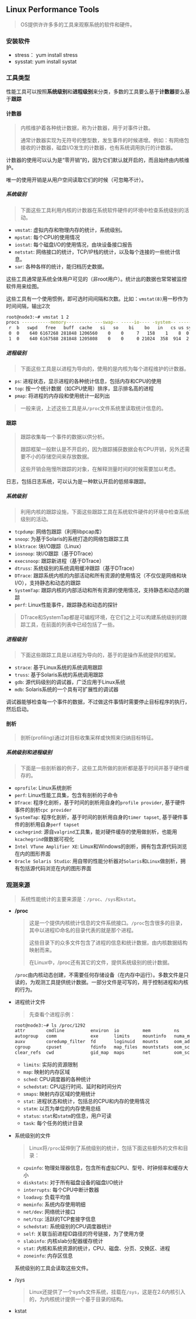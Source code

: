 ## Linux Performance Tools

> OS提供许许多多的工具来观察系统的软件和硬件。

### 安装软件

- stress： yum install stress
- sysstat: yum install systat



### 工具类型

性能工具可以按照**系统级别**和**进程级别**来分类，多数的工具要么基于**计数器**要么基于**跟踪**



#### 计数器

> 内核维护着各种统计数据，称为计数器，用于对事件计数。
>
> 通常计数器实现为无符号的整型数，发生事件的时候递增。例如：有网络包接收的计数器，磁盘I/O发生的计数器，也有系统调用执行的计数器。

计数器的使用可以认为是“零开销”的，因为它们默认就开启的，而且始终由内核维护。

唯一的使用开销是从用户空间读取它们的时候（可忽略不计）。



##### 系统级别

> 下面这些工具利用内核的计数器在系统软件硬件的环境中检查系统级别的活动。

- `vmstat`: 虚拟内存和物理内存的统计，系统级别。
- `mpstat`: 每个CPU的使用情况
- `iostat`: 每个磁盘I/O的使用情况，由块设备接口报告
- `netstat`: 网络接口的统计，TCP/IP栈的统计，以及每个连接的一些统计信息。
- `sar`: 各种各样的统计，能归档历史数据。

这些工具通常是系统全体用户可见的（非root用户）。统计出的数据也常常被监控软件用来绘图。

这些工具有一个使用惯例，即可选时间间隔和次数。比如：`vmstat(8)`用一秒作为时间间隔，输出2次

```bash
root@node3:~# vmstat 1 2
procs -----------memory---------- ---swap-- -----io---- -system-- ------cpu-----
 r  b   swpd   free   buff  cache   si   so    bi    bo   in   cs us sy id wa st
 0  0    640 6167268 281848 1206560    0    0     7   158    1    8  0  0 99  0  0
 1  0    640 6167588 281848 1205808    0    0     0 21024  358  914  2  1 84 13  0
```



##### 进程级别

> 下面这些工具是以进程为导向的，使用的是内核为每个进程维护的计数器。

- `ps`: 进程状态，显示进程的各种统计信息，包括内存和CPU的使用
- `top`: 按一个统计数据（如CPU使用）排序，显示排名高的进程
- `pmap`: 将进程的内存段和使用统计一起列出

> 一般来说，上述这些工具是从`/proc`文件系统里读取统计信息的。



#### 跟踪

> 跟踪收集每一个事件的数据以供分析。
>
> 跟踪框架一般默认是不开启的，因为跟踪捕获数据会有CPU开销，另外还需要不小的存储空间来存放数据。
>
> 这些开销会拖慢所跟踪的对象，在解释测量时间的时候需要加以考虑。

日志，包括日志系统，可以认为是一种默认开启的低频率跟踪。

##### 系统级别

> 利用内核的跟踪设施，下面这些跟踪工具在系统软件硬件的环境中检查系统级别的活动。

- `tcpdump`: 网络包跟踪（利用libpcap库）
- `snoop`: 为基于Solaris的系统打造的网络包跟踪工具
- `blktrace`: 块I/O跟踪（Linux）
- `iosnoop`: 块I/O跟踪（基于DTrace）
- `execsnoop`: 跟踪新进程（基于DTrace）
- `dtruss`: 系统级别的系统调用缓冲跟踪（基于DTrace）
- `DTrace`: 跟踪系统内核的内部活动和所有资源的使用情况（不仅仅是网络和块I/O），支持静态和动态的跟踪
- `SystemTap`: 跟踪内核的内部活动和所有资源的使用情况，支持静态和动态的跟踪
- `perf`: Linux性能事件，跟踪静态和动态的探针

> DTrace和SystemTap都是可编程环境，在它们之上可以构建系统级别的跟踪工具，在前面的列表中已经包括了一些。

##### 进程级别

> 下面这些跟踪工具是以进程为导向的，基于的是操作系统提供的框架。

- `strace`: 基于Linux系统的系统调用跟踪
- `truss`: 基于Solaris系统的系统调用跟踪
- `gdb`: 源代码级别的调试器，广泛应用于Linux系统
- `mdb`: Solaris系统的一个具有可扩展性的调试器

调试器能够检查每一个事件的数据，不过做这件事情时需要停止目标程序的执行，然后启动。



#### 剖析

> 剖析(profiling)通过对目标收集采样或快照来归纳目标特征。

##### 系统级别和进程级别

> 下面是一些剖析器的例子，这些工具所做的剖析都是基于时间并基于硬件缓存的。

- `oprofile`: Linux系统剖析
- `perf`: Linux性能工具集，包含有剖析的子命令
- `DTrace`: 程序化剖析，基于时间的剖析用自身的`profile provider`, 基于硬件事件的剖析`cpc provider`
- `SystemTap`: 程序化剖析，基于时间的剖析用自身的`timer tapset`, 基于硬件事件的剖析用自身`perf tapset`
- `cachegrind`: 源自`valgrind`工具集，能对硬件缓存的使用做剖析，也能用`kcachegrind`做数据可视化
- `Intel VTune Amplifier XE`: Linux和Windows的剖析，拥有包含源代码浏览在内的图形界面
- `Oracle Solaris Studio`: 用自带的性能分析器对`Solaris`和`Linux`做剖析，拥有包括源代码浏览在内的图形界面

#### 

### 观测来源

> 系统性能统计的主要来源是：`/proc`、`/sys`和`kstat`。

- **/proc**

  > 这是一个提供内核统计信息的文件系统接口。`/proc`包含很多的目录，其中以进程ID命名的目录代表的就是那个进程。
  >
  > 这些目录下的众多文件包含了进程的信息和统计数据，由内核数据结构映射而来。
  >
  > 在Linux中，/proc还有其它的文件，提供系统级别的统计数据。

  `/proc`由内核动态创建，不需要任何存储设备（在内存中运行）。多数文件是只读的，为观测工具提供统计数据。一部分文件是可写的，用于控制进程和内核的行为。

- 进程统计文件

  > 先查看个进程示例：

  ```bash
  root@node3:~# ls /proc/1292
  attr        cmdline          environ  io         mem         ns             pagemap      schedstat  stat     timers
  autogroup   comm             exe      limits     mountinfo   numa_maps      personality  sessionid  statm    timerslack_ns
  auxv        coredump_filter  fd       loginuid   mounts      oom_adj        projid_map   setgroups  status   uid_map
  cgroup      cpuset           fdinfo   map_files  mountstats  oom_score      root         smaps      syscall  wchan
  clear_refs  cwd              gid_map  maps       net         oom_score_adj  sched        stack      task
  ```

  - `limits`: 实际的资源限制
  - `map`: 映射的内存区域
  - `sched`: CPU调度器的各种统计
  - `schedstat`: CPU运行时间、延时和时间分片
  - `smaps`: 映射内存区域的使用统计
  - `stat`: 进程状态和统计，包括总的CPU和内存的使用情况
  - `statm`: 以页为单位的内存使用总结
  - `status`: `stat`和`statm`的信息，用户可读
  - `task`: 每个任务的统计目录

- 系统级别的文件

  > Linux将`/proc`延伸到了系统级别的统计，包括下面这些额外的文件和目录：

  - `cpuinfo`: 物理处理器信息，包含所有虚拟CPU、型号、时钟频率和缓存大小
  - `diskstats`: 对于所有磁盘设备的磁盘I/O统计
  - `interrupts`: 每个CPU中断计数器
  - `loadavg`: 负载平均值
  - `meminfo`: 系统内存使用明细
  - `net/dev`: 网络统计接口
  - `net/tcp`: 活跃的TCP套接字信息
  - `schedstat`: 系统级别的CPU调度器统计
  - `self`: 关联当前进程ID路径的符号链接，为了使用方便
  - `slabinfo`: 内核slab分配器缓存统计
  - `stat`: 内核和系统资源的统计，CPU、磁盘、分页、交换区、进程
  - `zoneinfo`: 内存区信息

  系统级别的工具会读取这些文件。

- /sys

  > Linux还提供了一个sysfs文件系统，挂载在`/sys`，这是在2.6内核引入的，为内核统计提供一个基于目录的结构。



- kstat

